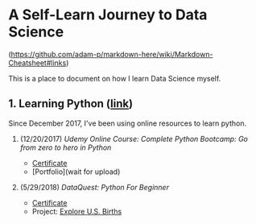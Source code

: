 # A Self-Learn Journey to Data Science
(https://github.com/adam-p/markdown-here/wiki/Markdown-Cheatsheet#links)

This is a place to document on how I learn Data Science myself.

## 1. Learning Python ([link](https://github.com/KarenJF/DataScience/tree/master/Learn_Python))
Since December 2017, I've been using online resources to learn python. 
1. (12/20/2017) *Udemy Online Course: Complete Python Bootcamp: Go from zero to hero in Python*
    - [Certificate](https://www.udemy.com/certificate/UC-5EIRXTI7/)
    - [Portfolio](wait for upload)
    
2. (5/29/2018) *DataQuest: Python For Beginner*
    - [Certificate](https://github.com/KarenJF/DataScience/blob/master/Learn_Python/Jiaqi_Fang_Python_Beginner_DataQuest.pdf)
    - Project: [Explore U.S. Births](https://github.com/KarenJF/DataScience/blob/master/Learn_Python/Explore_US_Births.ipynb)
